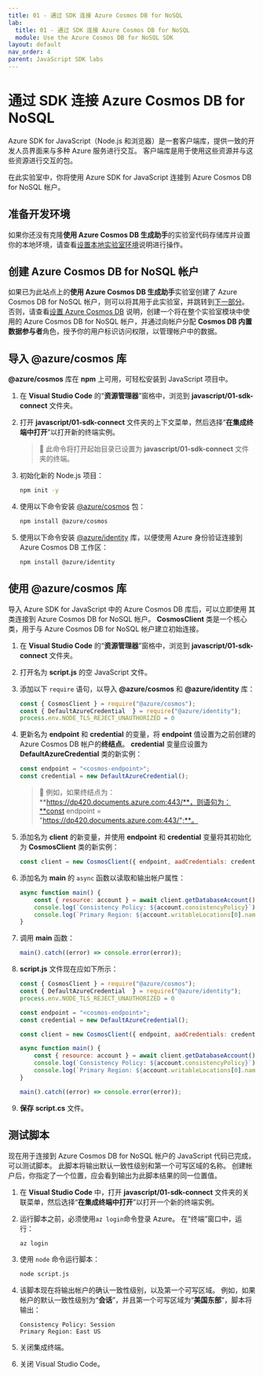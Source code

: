 ```yaml
---
title: 01 - 通过 SDK 连接 Azure Cosmos DB for NoSQL
lab:
  title: 01 - 通过 SDK 连接 Azure Cosmos DB for NoSQL
  module: Use the Azure Cosmos DB for NoSQL SDK
layout: default
nav_order: 4
parent: JavaScript SDK labs
---
```


# 通过 SDK 连接 Azure Cosmos DB for NoSQL

Azure SDK for JavaScript（Node.js 和浏览器）是一套客户端库，提供一致的开发人员界面来与多种 Azure 服务进行交互。 客户端库是用于使用这些资源并与这些资源进行交互的包。

在此实验室中，你将使用 Azure SDK for JavaScript 连接到 Azure Cosmos DB for NoSQL 帐户。

## 准备开发环境

如果你还没有克隆**使用 Azure Cosmos DB 生成助手**的实验室代码存储库并设置你的本地环境，请查看[设置本地实验室环境](00-setup-lab-environment.md)说明进行操作。

## 创建 Azure Cosmos DB for NoSQL 帐户

如果已为此站点上的**使用 Azure Cosmos DB 生成助手**实验室创建了 Azure Cosmos DB for NoSQL 帐户，则可以将其用于此实验室，并跳转到[下一部分](#import-the-azurecosmos-library)。 否则，请查看[设置 Azure Cosmos DB](../../common/instructions/00-setup-cosmos-db.md) 说明，创建一个将在整个实验室模块中使用的 Azure Cosmos DB for NoSQL 帐户，并通过向帐户分配 **Cosmos DB 内置数据参与者**角色，授予你的用户标识访问权限，以管理帐户中的数据。

## 导入 @azure/cosmos 库

**@azure/cosmos** 库在 **npm** 上可用，可轻松安装到 JavaScript 项目中。

1. 在 **Visual Studio Code** 的“**资源管理器**”窗格中，浏览到 **javascript/01-sdk-connect** 文件夹。

1. 打开 **javascript/01-sdk-connect** 文件夹的上下文菜单，然后选择“**在集成终端中打开**”以打开新的终端实例。

    > &#128221; 此命令将打开起始目录已设置为 **javascript/01-sdk-connect** 文件夹的终端。

1. 初始化新的 Node.js 项目：

    ```bash
    npm init -y
    ```

1. 使用以下命令安装 [@azure/cosmos][npmjs.com/package/@azure/cosmos] 包：

    ```bash
    npm install @azure/cosmos
    ```

1. 使用以下命令安装 [@azure/identity][npmjs.com/package/@azure/identity] 库，以便使用 Azure 身份验证连接到 Azure Cosmos DB 工作区：

    ```bash
    npm install @azure/identity
    ```

## 使用 @azure/cosmos 库

导入 Azure SDK for JavaScript 中的 Azure Cosmos DB 库后，可以立即使用 其类连接到 Azure Cosmos DB for NoSQL 帐户。 **CosmosClient** 类是一个核心类，用于与 Azure Cosmos DB for NoSQL 帐户建立初始连接。

1. 在 **Visual Studio Code** 的“**资源管理器**”窗格中，浏览到 **javascript/01-sdk-connect** 文件夹。

1. 打开名为 **script.js** 的空 JavaScript 文件。

1. 添加以下 `require` 语句，以导入 **@azure/cosmos** 和 **@azure/identity** 库：

    ```javascript
    const { CosmosClient } = require("@azure/cosmos");
    const { DefaultAzureCredential  } = require("@azure/identity");
    process.env.NODE_TLS_REJECT_UNAUTHORIZED = 0
    ```

1. 更新名为 **endpoint** 和 **credential** 的变量，将 **endpoint** 值设置为之前创建的 Azure Cosmos DB 帐户的**终结点**。 **credential** 变量应设置为 **DefaultAzureCredential** 类的新实例：

    ```javascript
    const endpoint = "<cosmos-endpoint>";
    const credential = new DefaultAzureCredential();
    ```

    > &#128221; 例如，如果终结点为：**https://dp420.documents.azure.com:443/**，则语句为：**const endpoint = "https://dp420.documents.azure.com:443/";**。

1. 添加名为 **client** 的新变量，并使用 **endpoint** 和 **credential** 变量将其初始化为 **CosmosClient** 类的新实例：

    ```javascript
    const client = new CosmosClient({ endpoint, aadCredentials: credential });
    ```

1. 添加名为 **main** 的 `async` 函数以读取和输出帐户属性：

    ```javascript
    async function main() {
        const { resource: account } = await client.getDatabaseAccount();
        console.log(`Consistency Policy: ${account.consistencyPolicy}`);
        console.log(`Primary Region: ${account.writableLocations[0].name}`);
    }
    ```

1. 调用 **main** 函数：

    ```javascript
    main().catch((error) => console.error(error));
    ```

1. **script.js** 文件现在应如下所示：

    ```javascript
    const { CosmosClient } = require("@azure/cosmos");
    const { DefaultAzureCredential  } = require("@azure/identity");
    process.env.NODE_TLS_REJECT_UNAUTHORIZED = 0

    const endpoint = "<cosmos-endpoint>";
    const credential = new DefaultAzureCredential();

    const client = new CosmosClient({ endpoint, aadCredentials: credential });

    async function main() {
        const { resource: account } = await client.getDatabaseAccount();
        console.log(`Consistency Policy: ${account.consistencyPolicy}`);
        console.log(`Primary Region: ${account.writableLocations[0].name}`);
    }

    main().catch((error) => console.error(error));
    ```

1. **保存** **script.cs** 文件。

## 测试脚本

现在用于连接到 Azure Cosmos DB for NoSQL 帐户的 JavaScript 代码已完成，可以测试脚本。 此脚本将输出默认一致性级别和第一个可写区域的名称。 创建帐户后，你指定了一个位置，应会看到输出为此脚本结果的同一位置值。

1. 在 **Visual Studio Code** 中，打开 **javascript/01-sdk-connect** 文件夹的关联菜单，然后选择“**在集成终端中打开**”以打开一个新的终端实例。

1. 运行脚本之前，必须使用`az login`命令登录 Azure。 在“终端”窗口中，运行：

    ```bash
    az login
    ```

1. 使用 `node` 命令运行脚本：

    ```bash
    node script.js
    ```

1. 该脚本现在将输出帐户的确认一致性级别，以及第一个可写区域。 例如，如果帐户的默认一致性级别为“**会话**”，并且第一个可写区域为“**美国东部**”，脚本将输出：

    ```text
    Consistency Policy: Session
    Primary Region: East US
    ```

1. 关闭集成终端。

1. 关闭 Visual Studio Code。

[code.visualstudio.com/docs/getstarted]: https://code.visualstudio.com/docs/getstarted/tips-and-tricks
[npmjs.com/package/@azure/cosmos]: https://www.npmjs.com/package/@azure/cosmos
[npmjs.com/package/@azure/identity]: https://www.npmjs.com/package/@azure/identity
